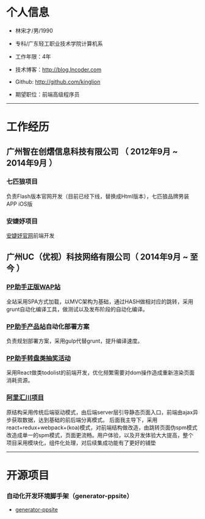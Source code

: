 

# 个人信息

 - 林宋才/男/1990 
 - 专科/广东轻工职业技术学院计算机系 
 - 工作年限：4年
 - 技术博客：http://blog.lncoder.com
 - Github: http://github.com/kinglion

 - 期望职位：前端高级程序员


---

# 工作经历

## 广州智在创熠信息科技有限公司 （ 2012年9月 ~ 2014年9月 ）

### 七匹狼项目 
负责Flash版本官网开发（目前已经下线，替换成Html版本），七匹狼品牌男装APP iOS版

### 安婕妤项目
[安婕妤官网](http://www.angleebeauty.com/)前端开发
 
## 广州UC（优视）科技网络有限公司（ 2014年9月 ~ 至今 ）

### [PP助手正版WAP站](http://m.25pp.com/)
全站采用SPA方式加载，以MVC架构为基础，通过HASH做相对应的跳转，采用grunt自动化编译工具，做测试以及发布阶段的自动化编译。

### [PP助手产品站](http://pro.25pp.com/)自动化部署方案 
负责规划部署方案，采用gulp代替grunt，提升编译速度。

### [PP助手转盘类抽奖活动](http://huodong.25pp.com/)
采用React做类todolist的前端开发，优化频繁需要对dom操作造成重新渲染页面消耗资源。

### [阿里汇川项目](http://e.uc.cn/)
原结构采用传统后端驱动模式，由后端server层引导静态页面入口，前端由ajax异步获取数据，达到基础的前后端分离模式。
后面我主导下，采用react+redux+webpack+(koa)模式，对前端结构做改造，由跳转页面伪spm模式改造成单一的spm模式，页面更流畅。用户体验，以及开发体验大大提高，整个项目采用模块化，组件化处理，对后续集成功能有了更好的铺垫

---

# 开源项目

### 自动化开发环境脚手架（generator-ppsite）
 - [generator-ppsite](https://github.com/kinglion/generator-ppsite)

